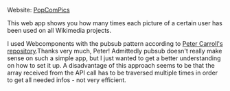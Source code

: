 Website: [PopComPics](https://rene78.github.io/PopComPics/)

This web app shows you how many times each picture of a certain user has been used on all Wikimedia projects.

I used Webcomponents with the pubsub pattern according to [Peter Carroll's repository](https://github.com/petercz1/todo_no_frameworks).Thanks very much, Peter! Admittedly pubsub doesn't really make sense on such a simple app, but I just wanted to get a better understanding on how to set it up. A disadvantage of this approach seems to be that the array received from the API call has to be traversed multiple times in order to get all needed infos - not very efficient.